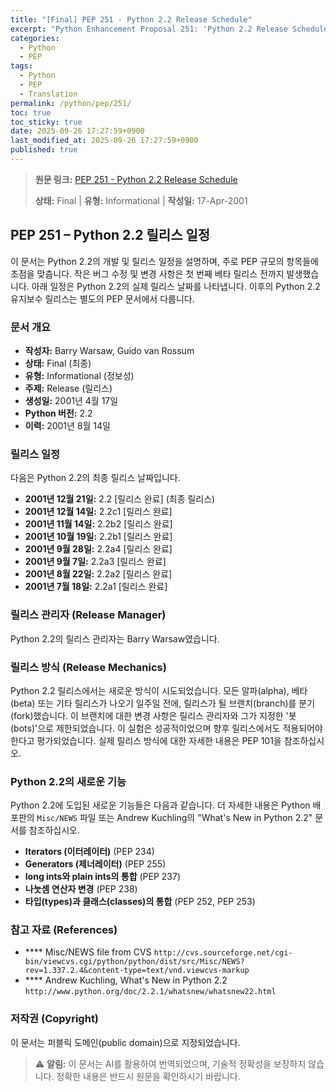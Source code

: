 ```yaml
---
title: "[Final] PEP 251 - Python 2.2 Release Schedule"
excerpt: "Python Enhancement Proposal 251: 'Python 2.2 Release Schedule'에 대한 한국어 번역입니다."
categories:
  - Python
  - PEP
tags:
  - Python
  - PEP
  - Translation
permalink: /python/pep/251/
toc: true
toc_sticky: true
date: 2025-09-26 17:27:59+0900
last_modified_at: 2025-09-26 17:27:59+0900
published: true
---
```

> **원문 링크:** [PEP 251 - Python 2.2 Release Schedule](https://peps.python.org/pep-0251/)
>
> **상태:** Final | **유형:** Informational | **작성일:** 17-Apr-2001

## PEP 251 – Python 2.2 릴리스 일정

이 문서는 Python 2.2의 개발 및 릴리스 일정을 설명하며, 주로 PEP 규모의 항목들에 초점을 맞춥니다. 작은 버그 수정 및 변경 사항은 첫 번째 베타 릴리스 전까지 발생했습니다. 아래 일정은 Python 2.2의 실제 릴리스 날짜를 나타냅니다. 이후의 Python 2.2 유지보수 릴리스는 별도의 PEP 문서에서 다룹니다.

### 문서 개요
*   **작성자:** Barry Warsaw, Guido van Rossum
*   **상태:** Final (최종)
*   **유형:** Informational (정보성)
*   **주제:** Release (릴리스)
*   **생성일:** 2001년 4월 17일
*   **Python 버전:** 2.2
*   **이력:** 2001년 8월 14일

### 릴리스 일정
다음은 Python 2.2의 최종 릴리스 날짜입니다.
*   **2001년 12월 21일:** 2.2 [릴리스 완료] (최종 릴리스)
*   **2001년 12월 14일:** 2.2c1 [릴리스 완료]
*   **2001년 11월 14일:** 2.2b2 [릴리스 완료]
*   **2001년 10월 19일:** 2.2b1 [릴리스 완료]
*   **2001년 9월 28일:** 2.2a4 [릴리스 완료]
*   **2001년 9월 7일:** 2.2a3 [릴리스 완료]
*   **2001년 8월 22일:** 2.2a2 [릴리스 완료]
*   **2001년 7월 18일:** 2.2a1 [릴리스 완료]

### 릴리스 관리자 (Release Manager)
Python 2.2의 릴리스 관리자는 Barry Warsaw였습니다.

### 릴리스 방식 (Release Mechanics)
Python 2.2 릴리스에서는 새로운 방식이 시도되었습니다. 모든 알파(alpha), 베타(beta) 또는 기타 릴리스가 나오기 일주일 전에, 릴리스가 될 브랜치(branch)를 분기(fork)했습니다. 이 브랜치에 대한 변경 사항은 릴리스 관리자와 그가 지정한 '봇(bots)'으로 제한되었습니다. 이 실험은 성공적이었으며 향후 릴리스에서도 적용되어야 한다고 평가되었습니다. 실제 릴리스 방식에 대한 자세한 내용은 PEP 101을 참조하십시오.

### Python 2.2의 새로운 기능
Python 2.2에 도입된 새로운 기능들은 다음과 같습니다. 더 자세한 내용은 Python 배포판의 `Misc/NEWS` 파일 또는 Andrew Kuchling의 "What's New in Python 2.2" 문서를 참조하십시오.
*   **Iterators (이터레이터)** (PEP 234)
*   **Generators (제너레이터)** (PEP 255)
*   **long ints와 plain ints의 통합** (PEP 237)
*   **나눗셈 연산자 변경** (PEP 238)
*   **타입(types)과 클래스(classes)의 통합** (PEP 252, PEP 253)

### 참고 자료 (References)
*   **** Misc/NEWS file from CVS
    `http://cvs.sourceforge.net/cgi-bin/viewcvs.cgi/python/python/dist/src/Misc/NEWS?rev=1.337.2.4&content-type=text/vnd.viewcvs-markup`
*   **** Andrew Kuchling, What's New in Python 2.2
    `http://www.python.org/doc/2.2.1/whatsnew/whatsnew22.html`

### 저작권 (Copyright)
이 문서는 퍼블릭 도메인(public domain)으로 지정되었습니다.

> ⚠️ **알림:** 이 문서는 AI를 활용하여 번역되었으며, 기술적 정확성을 보장하지 않습니다. 정확한 내용은 반드시 원문을 확인하시기 바랍니다.